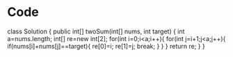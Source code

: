 # Code
class Solution {
    public int[] twoSum(int[] nums, int target) {
        int a=nums.length;
        int[] re=new int[2];
        for(int i=0;i<a;i++){
            for(int j=i+1;j<a;j++){
                if(nums[i]+nums[j]==target){
                    re[0]=i;
                    re[1]=j;
                    break;
                }
            }
        }
        return re;
    }
}

